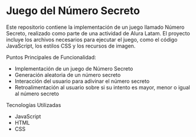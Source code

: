 <h1>Juego del Número Secreto </h1>

Este repositorio contiene la implementación de un juego llamado Número Secreto, realizado como parte de una actividad de Alura Latam. El proyecto incluye los archivos necesarios para ejecutar el juego, como el código JavaScript, los estilos CSS y los recursos de imagen.

Puntos Principales de Funcionalidad:

- Implementación de un juego de Número Secreto
- Generación aleatoria de un número secreto
- Interacción del usuario para adivinar el número secreto
- Retroalimentación al usuario sobre si su intento es mayor, menor o igual al número secreto


Tecnologías Utilizadas
- JavaScript
- HTML
- CSS
